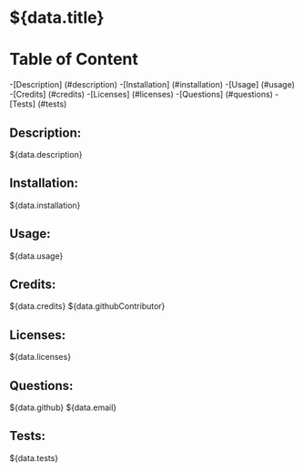 # ${data.title}

  # Table of Content
  -[Description] (#description)
  -[Installation] (#installation)
  -[Usage] (#usage)
  -[Credits] (#credits)
  -[Licenses] (#licenses)
  -[Questions] (#questions)
  -[Tests] (#tests)

  ## Description:
  ${data.description}

  ## Installation:
  ${data.installation}

  ## Usage:
  ${data.usage}

  ## Credits:
  ${data.credits}
  ${data.githubContributor}

  ## Licenses:
  ${data.licenses}

  ## Questions:
  ${data.github}
  ${data.email}

  ## Tests:
  ${data.tests}

